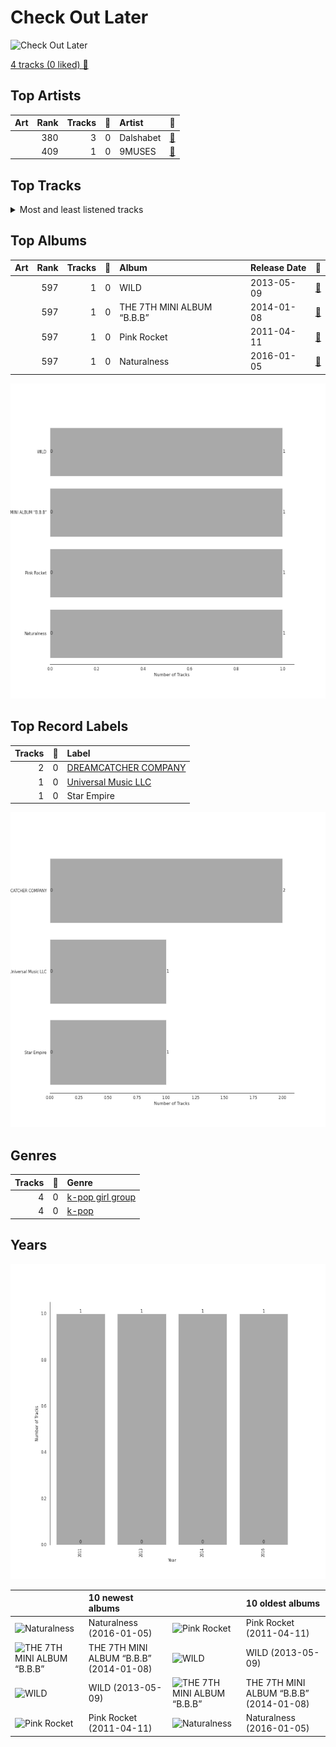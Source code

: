 # Check Out Later


<img src="https://mosaic.scdn.co/640/ab67616d00001e0266b18e6bc80e3e331347e423ab67616d00001e028dcc927a4f036d3682d85efaab67616d00001e02c1d75089640b4cd957b21a16ab67616d00001e02f34ffb60e5c2310787e554d9" alt="Check Out Later" width="100" />

[4 tracks (0 liked) 🔗](https://open.spotify.com/playlist/2FgMW8NMJOZgvHtvDOWBCe)

## Top Artists

| Art | Rank | Tracks | 💚 | Artist | 🔗 |
|:---|---:|---:|---:|:---|:---|
| <img src="https://i.scdn.co/image/ab67616d0000b273e1bde2755f73cbd55745b781" alt="" width="50" /> | 380 | 3 | 0 | Dalshabet | [🔗](https://open.spotify.com/artist/10xsuRNvidaOLxWd3fRIel) |
| <img src="https://i.scdn.co/image/ab67616d0000b273efb1438c83e929e60f250be2" alt="" width="50" /> | 409 | 1 | 0 | 9MUSES | [🔗](https://open.spotify.com/artist/55tJwpPIz9BMrSLM45iEXX) |





## Top Tracks




<details>
<summary>Most and least listened tracks</summary>

| Rank | ​ | Most listened tracks | Rank | ​​ | Least listened tracks |
|---:|:---|:---|---:|:---|:---|
| 888 | <img src="https://i.scdn.co/image/ab67616d0000b2738dcc927a4f036d3682d85efa" alt="THE 7TH MINI ALBUM “B.B.B”" width="50" /> | B.B.B (Big Baby Baby) | 888 | <img src="https://i.scdn.co/image/ab67616d0000b273f34ffb60e5c2310787e554d9" alt="Pink Rocket" width="50" /> | Pink Rocket |
| 888 | <img src="https://i.scdn.co/image/ab67616d0000b273c1d75089640b4cd957b21a16" alt="WILD" width="50" /> | Wild | 888 | <img src="https://i.scdn.co/image/ab67616d0000b27366b18e6bc80e3e331347e423" alt="Naturalness" width="50" /> | Someone like U |
| 888 | <img src="https://i.scdn.co/image/ab67616d0000b27366b18e6bc80e3e331347e423" alt="Naturalness" width="50" /> | Someone like U | 888 | <img src="https://i.scdn.co/image/ab67616d0000b273c1d75089640b4cd957b21a16" alt="WILD" width="50" /> | Wild |
| 888 | <img src="https://i.scdn.co/image/ab67616d0000b273f34ffb60e5c2310787e554d9" alt="Pink Rocket" width="50" /> | Pink Rocket | 888 | <img src="https://i.scdn.co/image/ab67616d0000b2738dcc927a4f036d3682d85efa" alt="THE 7TH MINI ALBUM “B.B.B”" width="50" /> | B.B.B (Big Baby Baby) |

</details>

## Top Albums



| Art | Rank | Tracks | 💚 | Album | Release Date | 🔗 |
|:---|---:|---:|---:|:---|:---|:---|
| <img src="https://i.scdn.co/image/ab67616d0000b273c1d75089640b4cd957b21a16" alt="" width="50" /> | 597 | 1 | 0 | WILD | 2013-05-09 | [🔗](https://open.spotify.com/album/49Mp6xo4vfon1aWaGqvRnM) |
| <img src="https://i.scdn.co/image/ab67616d0000b2738dcc927a4f036d3682d85efa" alt="" width="50" /> | 597 | 1 | 0 | THE 7TH MINI ALBUM “B.B.B” | 2014-01-08 | [🔗](https://open.spotify.com/album/6O848eN9okyYzlBMVbR3RI) |
| <img src="https://i.scdn.co/image/ab67616d0000b273f34ffb60e5c2310787e554d9" alt="" width="50" /> | 597 | 1 | 0 | Pink Rocket | 2011-04-11 | [🔗](https://open.spotify.com/album/35gOaqVSZ3QgwU70Sgf5Yw) |
| <img src="https://i.scdn.co/image/ab67616d0000b27366b18e6bc80e3e331347e423" alt="" width="50" /> | 597 | 1 | 0 | Naturalness | 2016-01-05 | [🔗](https://open.spotify.com/album/1KIV6HQCntQVl792TVfVCA) |

![Bar chart of top 4 albums](../../images/playlists/check_out_later/albums.png)

## Top Record Labels

| Tracks | 💚 | Label |
|---:|---:|:---|
| 2 | 0 | [DREAMCATCHER COMPANY](../../labels/dreamcatcher_company/overview.md) |
| 1 | 0 | [Universal Music LLC](../../labels/universal_music_llc/overview.md) |
| 1 | 0 | Star Empire |

![Bar chart of top 3 record labels](../../images/playlists/check_out_later/labels.png)

## Genres

| Tracks | 💚 | Genre |
|---:|---:|:---|
| 4 | 0 | [k-pop girl group](../../genres/k-pop_girl_group/overview.md) |
| 4 | 0 | [k-pop](../../genres/k-pop/overview.md) |



## Years



![Bar chart of number of songs by year](../../images/playlists/check_out_later/years.png)

| ​ | 10 newest albums | ​​ | 10 oldest albums |
|:---|:---|:---|:---|
| <img src="https://i.scdn.co/image/ab67616d0000b27366b18e6bc80e3e331347e423" alt="Naturalness" width="50" /> | Naturalness (2016-01-05) | <img src="https://i.scdn.co/image/ab67616d0000b273f34ffb60e5c2310787e554d9" alt="Pink Rocket" width="50" /> | Pink Rocket (2011-04-11) |
| <img src="https://i.scdn.co/image/ab67616d0000b2738dcc927a4f036d3682d85efa" alt="THE 7TH MINI ALBUM “B.B.B”" width="50" /> | THE 7TH MINI ALBUM “B.B.B” (2014-01-08) | <img src="https://i.scdn.co/image/ab67616d0000b273c1d75089640b4cd957b21a16" alt="WILD" width="50" /> | WILD (2013-05-09) |
| <img src="https://i.scdn.co/image/ab67616d0000b273c1d75089640b4cd957b21a16" alt="WILD" width="50" /> | WILD (2013-05-09) | <img src="https://i.scdn.co/image/ab67616d0000b2738dcc927a4f036d3682d85efa" alt="THE 7TH MINI ALBUM “B.B.B”" width="50" /> | THE 7TH MINI ALBUM “B.B.B” (2014-01-08) |
| <img src="https://i.scdn.co/image/ab67616d0000b273f34ffb60e5c2310787e554d9" alt="Pink Rocket" width="50" /> | Pink Rocket (2011-04-11) | <img src="https://i.scdn.co/image/ab67616d0000b27366b18e6bc80e3e331347e423" alt="Naturalness" width="50" /> | Naturalness (2016-01-05) |